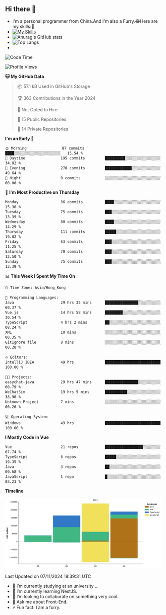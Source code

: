 ## Hi there 👋
- I'm a personal programmer from China.And I'm also a Furry.😂Here are my skills:🤔
- [![My Skills](https://skillicons.dev/icons?i=js,html,css,vue,typescript,java,golang)](https://skillicons.dev)
- ![Anurag's GitHub stats](https://github-readme-stats.vercel.app/api?username=FluffyChi-Xing&count_private=true&show_icons=true&theme=radical)
- ![Top Langs](https://github-readme-stats.vercel.app/api/top-langs/?username=FluffyChi-Xing)
- <!--START_SECTION:waka-->
![Code Time](http://img.shields.io/badge/Code%20Time-719%20hrs%2015%20mins-blue)

![Profile Views](http://img.shields.io/badge/Profile%20Views-18-blue)

**🐱 My GitHub Data** 

> 📦 57.1 kB Used in GitHub's Storage 
 > 
> 🏆 363 Contributions in the Year 2024
 > 
> 🚫 Not Opted to Hire
 > 
> 📜 15 Public Repositories 
 > 
> 🔑 14 Private Repositories 
 > 
**I'm an Early 🐤** 

```text
🌞 Morning                87 commits          ████░░░░░░░░░░░░░░░░░░░░░   15.54 % 
🌆 Daytime                195 commits         █████████░░░░░░░░░░░░░░░░   34.82 % 
🌃 Evening                278 commits         ████████████░░░░░░░░░░░░░   49.64 % 
🌙 Night                  0 commits           ░░░░░░░░░░░░░░░░░░░░░░░░░   00.00 % 
```
📅 **I'm Most Productive on Thursday** 

```text
Monday                   86 commits          ████░░░░░░░░░░░░░░░░░░░░░   15.36 % 
Tuesday                  75 commits          ███░░░░░░░░░░░░░░░░░░░░░░   13.39 % 
Wednesday                80 commits          ████░░░░░░░░░░░░░░░░░░░░░   14.29 % 
Thursday                 111 commits         █████░░░░░░░░░░░░░░░░░░░░   19.82 % 
Friday                   63 commits          ███░░░░░░░░░░░░░░░░░░░░░░   11.25 % 
Saturday                 70 commits          ███░░░░░░░░░░░░░░░░░░░░░░   12.50 % 
Sunday                   75 commits          ███░░░░░░░░░░░░░░░░░░░░░░   13.39 % 
```


📊 **This Week I Spent My Time On** 

```text
🕑︎ Time Zone: Asia/Hong_Kong

💬 Programming Languages: 
Java                     29 hrs 35 mins      ███████████████░░░░░░░░░░   60.37 % 
Vue.js                   14 hrs 58 mins      ████████░░░░░░░░░░░░░░░░░   30.54 % 
TypeScript               4 hrs 2 mins        ██░░░░░░░░░░░░░░░░░░░░░░░   08.24 % 
XML                      10 mins             ░░░░░░░░░░░░░░░░░░░░░░░░░   00.35 % 
GitIgnore file           8 mins              ░░░░░░░░░░░░░░░░░░░░░░░░░   00.28 % 

🔥 Editors: 
IntelliJ IDEA            49 hrs              █████████████████████████   100.00 % 

🐱‍💻 Projects: 
easychat-java            29 hrs 47 mins      ███████████████░░░░░░░░░░   60.79 % 
WeChatSim                19 hrs 5 mins       ██████████░░░░░░░░░░░░░░░   38.96 % 
Unknown Project          7 mins              ░░░░░░░░░░░░░░░░░░░░░░░░░   00.26 % 

💻 Operating System: 
Windows                  49 hrs              █████████████████████████   100.00 % 
```

**I Mostly Code in Vue** 

```text
Vue                      21 repos            █████████████████░░░░░░░░   67.74 % 
TypeScript               6 repos             █████░░░░░░░░░░░░░░░░░░░░   19.35 % 
Java                     3 repos             ██░░░░░░░░░░░░░░░░░░░░░░░   09.68 % 
JavaScript               1 repo              █░░░░░░░░░░░░░░░░░░░░░░░░   03.23 % 
```



**Timeline**

![Lines of Code chart](https://raw.githubusercontent.com/FluffyChi-Xing/FluffyChi-Xing/main/assets/bar_graph.png)


 Last Updated on 07/11/2024 18:39:31 UTC
<!--END_SECTION:waka-->
- 🔭 I’m currently studying at an university ...
- 🌱 I’m currently learning NestJS.
- 👯 I’m looking to collaborate on something very cool.
- 💬 Ask me about Front-End.
- ⚡ Fun fact: I am a furry.
